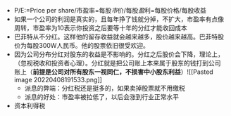 - P/E:=Price per share/市盈率=每股*市*价/每股*盈*利=每股价格/每股收益
- 如果一个公司的利润是真实的，且每年挣了钱就分掉，不扩大，市盈率有点像周转，市盈率为10表示你投资之后要等十年的分红才能收回成本
- 巴菲特从不分红。这样他的留存收益就会越来越多，股价越来越高。巴菲特股价为每股300W人民币。他的股票依旧很受欢迎。
- 因为公司分布分红对股东的收益是不影响的。分红之后股价会下降，理论上，（忽视税收和投资者心理）。分红就是把公司账上本来属于股东的钱打到公司账上（**前提是公司对所有股东一视同仁，不损害中小股东利益**）![[Pasted image 20220408191533.png]]
	- 派息的弊端：分红税还是挺多的，如果卖掉股票就不用缴税
	- 派息的好处：市盈率被拉低了，以后会涨到行业正常水平
- 资本利得税